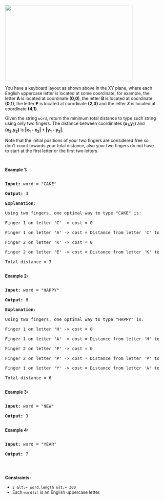 <img alt="" src="https://assets.leetcode.com/uploads/2020/01/02/leetcode_keyboard.png" style="width: 417px; height: 250px;"/>

You have a keyboard layout as shown above in the XY plane, where each English uppercase letter is located at some coordinate, for example, the letter __A__ is located at coordinate __(0,0)__, the letter __B__ is located at coordinate __(0,1)__, the letter __P__ is located at coordinate __(2,3)__ and the letter __Z__ is located at coordinate __(4,1)__.

Given the string `` word ``, return the minimum total distance to type such string using only two&nbsp;fingers. The distance between coordinates __(x<sub>1</sub>,y<sub>1</sub>)__ and __(x<sub>2</sub>,y<sub>2</sub>)__ is __|x<sub>1</sub> - x<sub>2</sub>| + |y<sub>1</sub> - y<sub>2</sub>|__.&nbsp;

Note that the initial positions of your two&nbsp;fingers are considered free so don't count towards your total distance, also your two&nbsp;fingers do not have to start at the first letter or the first two&nbsp;letters.

&nbsp;

__Example 1:__

<pre>
<strong>Input:</strong> word = "CAKE"
<strong>Output:</strong> 3
<strong>Explanation: 
</strong>Using two fingers, one optimal way to type "CAKE" is: 
Finger 1 on letter 'C' -&gt; cost = 0 
Finger 1 on letter 'A' -&gt; cost = Distance from letter 'C' to letter 'A' = 2 
Finger 2 on letter 'K' -&gt; cost = 0 
Finger 2 on letter 'E' -&gt; cost = Distance from letter 'K' to letter 'E' = 1 
Total distance = 3
</pre>

__Example 2:__

<pre>
<strong>Input:</strong> word = "HAPPY"
<strong>Output:</strong> 6
<strong>Explanation: </strong>
Using two fingers, one optimal way to type "HAPPY" is:
Finger 1 on letter 'H' -&gt; cost = 0
Finger 1 on letter 'A' -&gt; cost = Distance from letter 'H' to letter 'A' = 2
Finger 2 on letter 'P' -&gt; cost = 0
Finger 2 on letter 'P' -&gt; cost = Distance from letter 'P' to letter 'P' = 0
Finger 1 on letter 'Y' -&gt; cost = Distance from letter 'A' to letter 'Y' = 4
Total distance = 6
</pre>

__Example 3:__

<pre>
<strong>Input:</strong> word = "NEW"
<strong>Output:</strong> 3
</pre>

__Example 4:__

<pre>
<strong>Input:</strong> word = "YEAR"
<strong>Output:</strong> 7
</pre>

&nbsp;

__Constraints:__

*   `` 2 &lt;= word.length &lt;= 300 ``
*   Each <code data-stringify-type="code">word\[i\]</code>&nbsp;is an English uppercase letter.